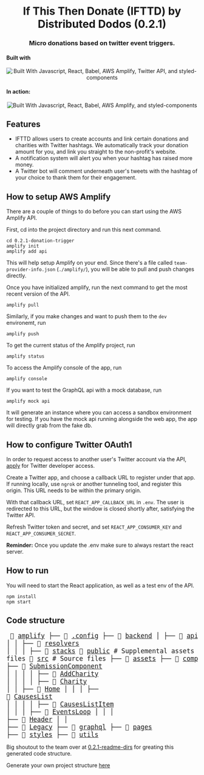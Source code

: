 <h1 align="center">If This Then Donate (IFTTD) by Distributed Dodos (0.2.1)</h1>

<h3 align="center">Micro donations based on twitter event triggers.</h3>

<h4>Built with</h4>

<p align="center"><img src="https://user-images.githubusercontent.com/16248113/83821895-9d752d80-a69d-11ea-94a9-fa3251971a6c.png" alt="Built With Javascript, React, Babel, AWS Amplify, Twitter API, and styled-components" /></p>

<h4>In action:</h4>
<p align="center"><img src="https://user-images.githubusercontent.com/16248113/83820631-29d22100-a69b-11ea-9bee-8a00f2316fec.png" alt="Built With Javascript, React, Babel, AWS Amplify, and styled-components" /></p>

## Features

- IFTTD allows users to create accounts and link certain donations and charities with Twitter hashtags. We automatically track your donation amount for you, and link you straight to the non-profit's website.
- A notification system will alert you when your hashtag has raised more money.
- A Twitter bot will comment underneath user's tweets with the hashtag of your choice to thank them for their engagement.

## How to setup AWS Amplify

There are a couple of things to do before you can start using the AWS Amplify API.

First, cd into the project directory and run this next command.

```
cd 0.2.1-donation-trigger
amplify init
amplify add api
```

This will help setup Amplify on your end. Since there's a file called `team-provider-info.json` (`./amplify/`), you will be able to pull and push changes directly.

Once you have initialized amplify, run the next command to get the most recent version of the API.

```
amplify pull
```

Similarly, if you make changes and want to push them to the `dev` environemt, run

```
amplify push
```

To get the current status of the Amplify project, run

```
amplify status
```

To access the Amplify console of the app, run

```
amplify console
```

If you want to test the GraphQL api with a mock database, run

```
amplify mock api
```

It will generate an instance where you can access a sandbox environment for testing. If you have the mock api running alongside the web app, the app will directly grab from the fake db.

## How to configure Twitter OAuth1

In order to request access to another user's Twitter account via the API, [apply](https://developer.twitter.com/en/apply-for-access) for Twitter developer access.

Create a Twitter app, and choose a callback URL to register under that app. If running locally, use `ngrok` or another tunneling tool, and register this origin. This URL needs to be within the primary origin.

With that callback URL, set `REACT_APP_CALLBACK_URL` in `.env`. The user is redirected to this URL, but the window is closed shortly after, satisfying the Twitter API.

Refresh Twitter token and secret, and set `REACT_APP_CONSUMER_KEY` and `REACT_APP_CONSUMER_SECRET`.

**Reminder:** Once you update the .env make sure to always restart the react server.

## How to run

You will need to start the React application, as well as a test env of the API.

```
npm install
npm start
```

## Code structure

<big><pre>
📂 [amplify](./amplify)
├── 📂 [.config](./amplify/.config)
├── 📂 [backend](./amplify/backend)
│   ├── 📂 [api](./amplify/backend/api)
│   │   ├── 📂 [021donationtrigger](./amplify/backend/api/021donationtrigger)
│   │   │   ├── 📂 [resolvers](./amplify/backend/api/021donationtrigger/resolvers)
│   │   │   ├── 📂 [stacks](./amplify/backend/api/021donationtrigger/stacks)
📂 [public](./public) # Supplemental assets or resources, or static files
📂 [src](./src) # Source files
├── 📂 [assets](./src/assets)
├── 📂 [components](./src/components)
│   ├── 📂 [containers](./src/components/containers)
│   │   ├── 📂 [Action](./src/components/containers/Action)
│   │   │   ├── 📂 [Greeting](./src/components/containers/Action/Greeting)
│   │   │   ├── 📂 [SubmissionComponent](./src/components/containers/Action/SubmissionComponent)
│   │   │   │   ├── 📂 [AddCharity](./src/components/containers/Action/SubmissionComponent/AddCharity)
│   │   │   │   ├── 📂 [Charity](./src/components/containers/Action/SubmissionComponent/Charity)
│   │   ├── 📂 [Home](./src/components/containers/Home)
│   │   │   ├── 📂 [CausesList](./src/components/containers/Home/CausesList)
│   │   │   │   ├── 📂 [CausesListItem](./src/components/containers/Home/CausesList/CausesListItem)
│   │   │   ├── 📂 [EventsLoop](./src/components/containers/Home/EventsLoop)
│   │   │   ├── 📂 [Header](./src/components/containers/Home/Header)
│   │   ├── 📂 [Legacy](./src/components/containers/Legacy)
├── 📂 [graphql](./src/graphql)
├── 📂 [pages](./src/pages)
├── 📂 [styles](./src/styles)
├── 📂 [utils](./src/utils)
</pre></big>

Big shoutout to the team over at [0.2.1-readme-dirs](https://github.com/MLH-Fellowship/0.2.1-readme-dirs) for greating this generated code structure.

Generate your own project structure [here](https://project-structure-readme.netlify.app)
